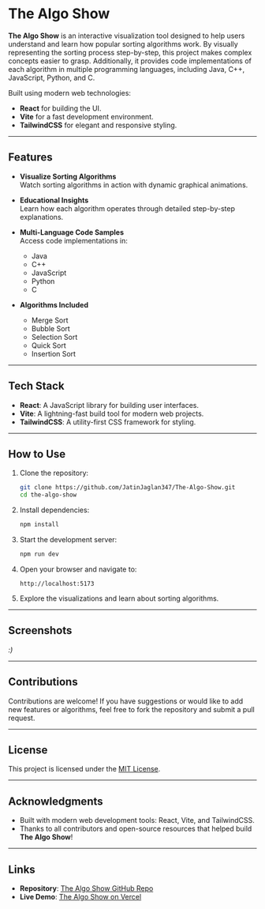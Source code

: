 
# The Algo Show

**The Algo Show** is an interactive visualization tool designed to help users understand and learn how popular sorting algorithms work. By visually representing the sorting process step-by-step, this project makes complex concepts easier to grasp. Additionally, it provides code implementations of each algorithm in multiple programming languages, including Java, C++, JavaScript, Python, and C.

Built using modern web technologies:
- **React** for building the UI.
- **Vite** for a fast development environment.
- **TailwindCSS** for elegant and responsive styling.

---

## Features

- **Visualize Sorting Algorithms**  
  Watch sorting algorithms in action with dynamic graphical animations.
  
- **Educational Insights**  
  Learn how each algorithm operates through detailed step-by-step explanations.

- **Multi-Language Code Samples**  
  Access code implementations in:
  - Java
  - C++
  - JavaScript
  - Python
  - C

- **Algorithms Included**  
  - Merge Sort  
  - Bubble Sort  
  - Selection Sort  
  - Quick Sort  
  - Insertion Sort  

---

## Tech Stack

- **React**: A JavaScript library for building user interfaces.  
- **Vite**: A lightning-fast build tool for modern web projects.  
- **TailwindCSS**: A utility-first CSS framework for styling.  

---

## How to Use

1. Clone the repository:  
   ```bash
   git clone https://github.com/JatinJaglan347/The-Algo-Show.git
   cd the-algo-show
   ```

2. Install dependencies:  
   ```bash
   npm install
   ```

3. Start the development server:  
   ```bash
   npm run dev
   ```

4. Open your browser and navigate to:  
   ```
   http://localhost:5173
   ```

5. Explore the visualizations and learn about sorting algorithms.

---

## Screenshots

*:)*

---

## Contributions

Contributions are welcome! If you have suggestions or would like to add new features or algorithms, feel free to fork the repository and submit a pull request.  

---

## License

This project is licensed under the [MIT License](LICENSE).  

---

## Acknowledgments

- Built with modern web development tools: React, Vite, and TailwindCSS.
- Thanks to all contributors and open-source resources that helped build **The Algo Show**!

---

## Links

- **Repository**: [The Algo Show GitHub Repo](https://github.com/JatinJaglan347/The-Algo-Show.git)
- **Live Demo**: [The Algo Show on Vercel](https://the-algo-show.vercel.app/)

